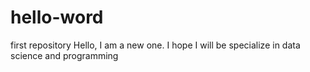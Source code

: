 # hello-word
first repository
Hello, I am a new one. I hope I will be specialize in data science and programming
